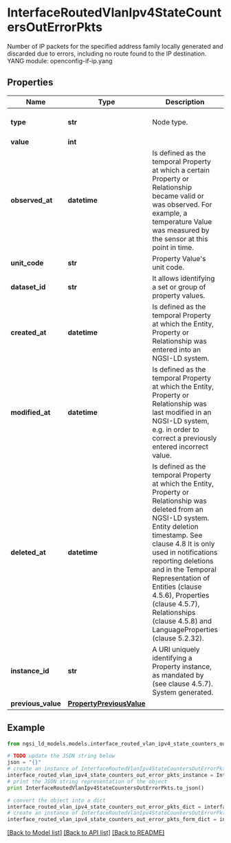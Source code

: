 # InterfaceRoutedVlanIpv4StateCountersOutErrorPkts

Number of IP packets for the specified address family locally generated and discarded due to errors, including no route found to the IP destination.  YANG module: openconfig-if-ip.yang 

## Properties

Name | Type | Description | Notes
------------ | ------------- | ------------- | -------------
**type** | **str** | Node type.  | [optional] [default to 'Property']
**value** | **int** |  | 
**observed_at** | **datetime** | Is defined as the temporal Property at which a certain Property or Relationship became valid or was observed. For example, a temperature Value was measured by the sensor at this point in time.  | [optional] 
**unit_code** | **str** | Property Value&#39;s unit code.  | [optional] 
**dataset_id** | **str** | It allows identifying a set or group of property values.  | [optional] 
**created_at** | **datetime** | Is defined as the temporal Property at which the Entity, Property or Relationship was entered into an NGSI-LD system.  | [optional] [readonly] 
**modified_at** | **datetime** | Is defined as the temporal Property at which the Entity, Property or Relationship was last modified in an NGSI-LD system, e.g. in order to correct a previously entered incorrect value.  | [optional] [readonly] 
**deleted_at** | **datetime** | Is defined as the temporal Property at which the Entity, Property or Relationship was deleted from an NGSI-LD system.  Entity deletion timestamp. See clause 4.8 It is only used in notifications reporting deletions and in the Temporal Representation of Entities (clause 4.5.6), Properties (clause 4.5.7), Relationships (clause 4.5.8) and LanguageProperties (clause 5.2.32).  | [optional] [readonly] 
**instance_id** | **str** | A URI uniquely identifying a Property instance, as mandated by (see clause 4.5.7). System generated.  | [optional] [readonly] 
**previous_value** | [**PropertyPreviousValue**](PropertyPreviousValue.md) |  | [optional] 

## Example

```python
from ngsi_ld_models.models.interface_routed_vlan_ipv4_state_counters_out_error_pkts import InterfaceRoutedVlanIpv4StateCountersOutErrorPkts

# TODO update the JSON string below
json = "{}"
# create an instance of InterfaceRoutedVlanIpv4StateCountersOutErrorPkts from a JSON string
interface_routed_vlan_ipv4_state_counters_out_error_pkts_instance = InterfaceRoutedVlanIpv4StateCountersOutErrorPkts.from_json(json)
# print the JSON string representation of the object
print InterfaceRoutedVlanIpv4StateCountersOutErrorPkts.to_json()

# convert the object into a dict
interface_routed_vlan_ipv4_state_counters_out_error_pkts_dict = interface_routed_vlan_ipv4_state_counters_out_error_pkts_instance.to_dict()
# create an instance of InterfaceRoutedVlanIpv4StateCountersOutErrorPkts from a dict
interface_routed_vlan_ipv4_state_counters_out_error_pkts_form_dict = interface_routed_vlan_ipv4_state_counters_out_error_pkts.from_dict(interface_routed_vlan_ipv4_state_counters_out_error_pkts_dict)
```
[[Back to Model list]](../README.md#documentation-for-models) [[Back to API list]](../README.md#documentation-for-api-endpoints) [[Back to README]](../README.md)


